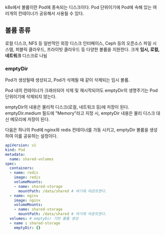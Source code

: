 k8s에서 볼륨이란 Pod에 종속되는 디스크이다. Pod 단위이기에 Pod에 속해 있는 여러개의 컨테이너가 공유해서 사용될 수 있다.

## 볼륨 종류

로컬 디스크, NFS 등 일반적인 외장 디스크 인터페이스, Ceph 등의 오픈소스 파일 시스템, 퍼블릭 클라우드, 프라이빗 클라우드 등 다양한 볼륨을 지원한다. 크게 **임시, 로컬, 네트워크** 디스크로 나뉨

### emptyDir

Pod가 생성될때 생성되고, Pod가 삭제될 때 같이 삭제되는 임시 볼륨.

Pod 내의 컨테이너가 크래쉬되어 삭제 및 재시작되어도 emptyDir의 생명주기는 Pod 단위이기에 삭제되지 않는다.

emptyDir의 내용은 물리적 디스크(로컬, 네트워크 등)에 저장이 된다. emptyDir.medium 필드에 "Memory"라고 지정 시, emptyDir 내용은 물리 디스크 대신 메모리에 저장이 된다.

다음은 하나의 Pod에 nginx와 redis 컨테이너를 가동 시키고, emptyDir 볼륨을 생성하여 이를 공유하는 설정이다.

```yaml
apiVersion: v1
kind: Pod
metadata:
  name: shared-volumes 
spec:
  containers:
  - name: redis
    image: redis
    volumeMounts:
    - name: shared-storage
      mountPath: /data/shared # 여기에 마운트한다.
  - name: nginx
    image: nginx
    volumeMounts:
    - name: shared-storage
      mountPath: /data/shared # 여기에 마운트한다.
  volumes: # emptyDir 기반 볼륨 생성
  - name : shared-storage
    emptyDir: {}
```
